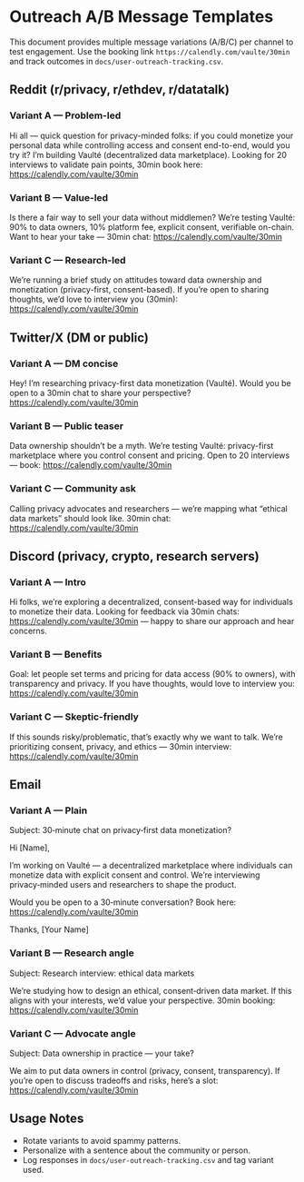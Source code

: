 # Outreach A/B Message Templates

This document provides multiple message variations (A/B/C) per channel to test engagement. Use the booking link `https://calendly.com/vaulte/30min` and track outcomes in `docs/user-outreach-tracking.csv`.

## Reddit (r/privacy, r/ethdev, r/datatalk)

### Variant A — Problem-led
Hi all — quick question for privacy-minded folks: if you could monetize your personal data while controlling access and consent end-to-end, would you try it? I’m building Vaulté (decentralized data marketplace). Looking for 20 interviews to validate pain points, 30min book here: https://calendly.com/vaulte/30min

### Variant B — Value-led
Is there a fair way to sell your data without middlemen? We’re testing Vaulté: 90% to data owners, 10% platform fee, explicit consent, verifiable on-chain. Want to hear your take — 30min chat: https://calendly.com/vaulte/30min

### Variant C — Research-led
We’re running a brief study on attitudes toward data ownership and monetization (privacy-first, consent-based). If you’re open to sharing thoughts, we’d love to interview you (30min): https://calendly.com/vaulte/30min

## Twitter/X (DM or public)

### Variant A — DM concise
Hey! I’m researching privacy-first data monetization (Vaulté). Would you be open to a 30min chat to share your perspective? https://calendly.com/vaulte/30min

### Variant B — Public teaser
Data ownership shouldn’t be a myth. We’re testing Vaulté: privacy-first marketplace where you control consent and pricing. Open to 20 interviews — book: https://calendly.com/vaulte/30min

### Variant C — Community ask
Calling privacy advocates and researchers — we’re mapping what “ethical data markets” should look like. 30min chat: https://calendly.com/vaulte/30min

## Discord (privacy, crypto, research servers)

### Variant A — Intro
Hi folks, we’re exploring a decentralized, consent-based way for individuals to monetize their data. Looking for feedback via 30min chats: https://calendly.com/vaulte/30min — happy to share our approach and hear concerns.

### Variant B — Benefits
Goal: let people set terms and pricing for data access (90% to owners), with transparency and privacy. If you have thoughts, would love to interview you: https://calendly.com/vaulte/30min

### Variant C — Skeptic-friendly
If this sounds risky/problematic, that’s exactly why we want to talk. We’re prioritizing consent, privacy, and ethics — 30min interview: https://calendly.com/vaulte/30min

## Email

### Variant A — Plain
Subject: 30‑minute chat on privacy‑first data monetization?

Hi [Name],

I’m working on Vaulté — a decentralized marketplace where individuals can monetize data with explicit consent and control. We’re interviewing privacy‑minded users and researchers to shape the product.

Would you be open to a 30‑minute conversation? Book here: https://calendly.com/vaulte/30min

Thanks,
[Your Name]

### Variant B — Research angle
Subject: Research interview: ethical data markets

We’re studying how to design an ethical, consent‑driven data market. If this aligns with your interests, we’d value your perspective. 30min booking: https://calendly.com/vaulte/30min

### Variant C — Advocate angle
Subject: Data ownership in practice — your take?

We aim to put data owners in control (privacy, consent, transparency). If you’re open to discuss tradeoffs and risks, here’s a slot: https://calendly.com/vaulte/30min

## Usage Notes
- Rotate variants to avoid spammy patterns.
- Personalize with a sentence about the community or person.
- Log responses in `docs/user-outreach-tracking.csv` and tag variant used.